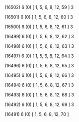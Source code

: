 (16502) 6 (0) [ 1, 5, 6, 8, 12, 59 ] 3 


(16501) 6 (0) [ 1, 5, 6, 8, 12, 60 ] 3 


(16500) 6 (0) [ 1, 5, 6, 8, 12, 61 ] 3 


(16499) 6 (0) [ 1, 5, 6, 8, 12, 62 ] 3 


(16498) 6 (0) [ 1, 5, 6, 8, 12, 63 ] 3 


(16497) 6 (0) [ 1, 5, 6, 8, 12, 64 ] 3 


(16496) 6 (0) [ 1, 5, 6, 8, 12, 65 ] 3 


(16495) 6 (0) [ 1, 5, 6, 8, 12, 66 ] 3 


(16494) 6 (0) [ 1, 5, 6, 8, 12, 67 ] 3 


(16493) 6 (0) [ 1, 5, 6, 8, 12, 68 ] 3 


(16492) 6 (0) [ 1, 5, 6, 8, 12, 69 ] 3 


(16491) 6 (0) [ 1, 5, 6, 8, 12, 70 ]  

